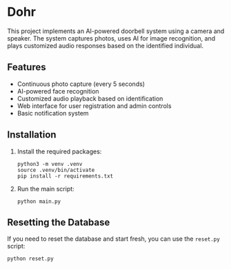 # Dohr

This project implements an AI-powered doorbell system using a camera and speaker. The system captures photos, uses AI for image recognition, and plays customized audio responses based on the identified individual.

## Features

- Continuous photo capture (every 5 seconds)
- AI-powered face recognition
- Customized audio playback based on identification
- Web interface for user registration and admin controls
- Basic notification system

## Installation

1. Install the required packages:

   ```
   python3 -m venv .venv
   source .venv/bin/activate
   pip install -r requirements.txt
   ```

2. Run the main script:

    ```
    python main.py
    ```

## Resetting the Database

If you need to reset the database and start fresh, you can use the `reset.py` script:

```
python reset.py
```
